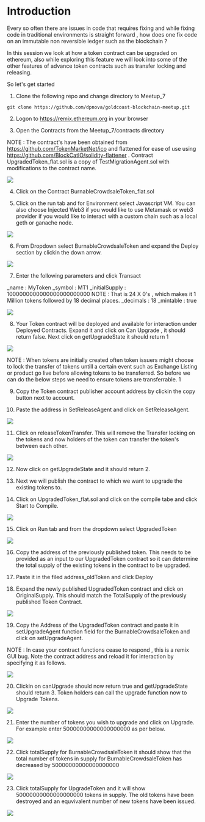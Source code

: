 # Introduction

Every so often there are issues in code that requires fixing and while fixing code in traditional environments is straight forward , how does one fix code on an immutable non reversible ledger such as the blockchain ? 

In this session we look at how a token contract can be upgraded on ethereum, also while exploring this feature we will look into some of the other features of advance token contracts such as transfer locking and releasing.

So let's get started


1. Clone the following repo and change directory to Meetup_7

```
git clone https://github.com/dpnova/goldcoast-blockchain-meetup.git
```

2. Logon to https://remix.ethereum.org in your browser

3. Open the Contracts from the Meetup_7/contracts directory

NOTE : The contract's have been obtained from https://github.com/TokenMarketNet/ico and flattened for ease of use using https://github.com/BlockCatIO/solidity-flattener . Contract UpgradedToken_flat.sol is a copy of TestMigrationAgent.sol with modifications to the contract name.

![](images/UT/3.png)

4. Click on the Contract BurnableCrowdsaleToken_flat.sol

5. Click on the run tab and for Environment select Javascript VM. You can also choose Injected Web3 if you would like to use Metamask or web3 provider if you would like to interact with a custom chain such as a local geth or ganache node.

![](images/UT/5.png)

6. From Dropdown select BurnableCrowdsaleToken and expand the Deploy section by clickin the down arrow.

![](images/UT/6.png)

7. Enter the following parameters and click Transact

_name : MyToken 
_symbol : MT1
_initialSupply : 1000000000000000000000000    NOTE : That is 24 X 0's , which makes it 1 Million tokens followed by 18 decimal places.
_decimals : 18
_mintable : true

![](images/UT/7.png)

8. Your Token contract will be deployed and available for interaction under Deployed Contracts. Expand it and click on Can Upgrade , it should return false.  Next click on getUpgradeState it should return 1 

![](images/UT/8.png)

NOTE :  When tokens are initially created often token issuers might choose to lock the transfer of tokens untill a certain event such as Exchange Listing or product go live before allowing tokens to be transferred. So before we can do the below steps we need to ensure tokens are transferrable. 
1

9. Copy the Token contract publisher account address by clickin the copy button next to account.

10.  Paste the address in SetReleaseAgent and click on SetReleaseAgent.

![](images/UT/10.png)

11. Click on releaseTokenTransfer. This will remove the Transfer locking on the tokens and now holders of the token can transfer the token's between each other.

![](images/UT/11.png)

12. Now click on getUpgradeState and it should return 2.

13. Next we will publish the contract to which we want to upgrade the existing tokens to.

14. Click on UpgradedToken_flat.sol and click on the compile tabe and click Start to Compile.

![](images/UT/14.png)

15. Click on Run tab and  from the dropdown select UpgradedToken

![](images/UT/15.png)

16. Copy the address of the previously published token. This needs to be provided as an input to our UpgradedToken contract so it can determine the total supply of the existing tokens in the contract to be upgraded.

17. Paste it in the filed address_oldToken and click Deploy

18. Expand the newly published UpgradedToken contract and click on OriginalSupply. This should match the TotalSupply of the previously published Token Contract.

![](images/UT/18.png)

19. Copy the Address of the UpgradedToken contract and paste it in setUpgradeAgent function field for the BurnableCrowdsaleToken and click on setUpgradeAgent.

NOTE : In case your contract functions cease to respond , this is a remix GUI bug. Note the contract address and reload it for interaction by specifying it as follows.

![](images/UT/19.png)


20. Clickin on canUpgrade should now return true and getUpgradeState should return 3. Token holders can call the upgrade function now to Upgrade Tokens.

![](images/UT/20.png)

21. Enter the number of tokens you wish to upgrade and click on Upgrade. For example enter 50000000000000000000 as per below.

![](images/UT/21.png)

22. Click totalSupply for BurnableCrowdsaleToken it should show that the total number of tokens in supply for BurnableCrowdsaleToken has decreased by 50000000000000000000

![](images/UT/22.png)

23. Click totalSupply for UpgradeToken and it will show 50000000000000000000 tokens in supply. The old tokens have been destroyed and an equvivalent number of new tokens have been issued.

![](images/UT/23.png)






































